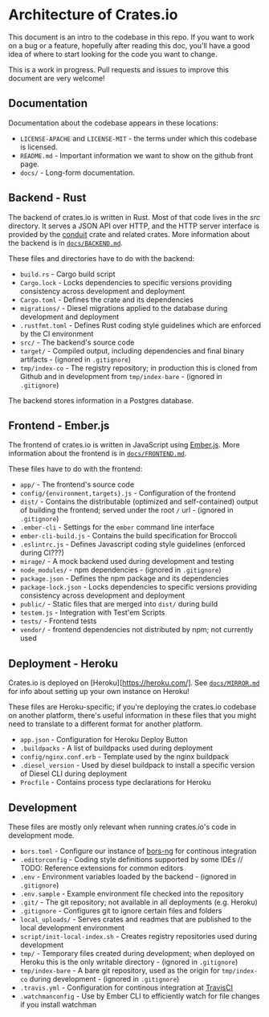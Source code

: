 # Architecture of Crates.io

This document is an intro to the codebase in this repo. If you want to work on a bug or a feature,
hopefully after reading this doc, you'll have a good idea of where to start looking for the code
you want to change.

This is a work in progress. Pull requests and issues to improve this document are very welcome!

## Documentation

Documentation about the codebase appears in these locations:

* `LICENSE-APACHE` and `LICENSE-MIT` - the terms under which this codebase is licensed.
* `README.md` - Important information we want to show on the github front page.
* `docs/` - Long-form documentation.

## Backend - Rust

The backend of crates.io is written in Rust. Most of that code lives in the *src* directory. It
serves a JSON API over HTTP, and the HTTP server interface is provided by the [conduit][] crate and
related crates. More information about the backend is in
[`docs/BACKEND.md`](https://github.com/rust-lang/crates.io/blob/master/docs/BACKEND.md).

[conduit]: https://crates.io/crates/conduit

These files and directories have to do with the backend:

* `build.rs` - Cargo build script
* `Cargo.lock` - Locks dependencies to specific versions providing consistency across development
  and deployment
* `Cargo.toml` - Defines the crate and its dependencies
* `migrations/` - Diesel migrations applied to the database during development and deployment
* `.rustfmt.toml` - Defines Rust coding style guidelines which are enforced by the CI environment
* `src/` - The backend's source code
* `target/` - Compiled output, including dependencies and final binary artifacts - (ignored in
  `.gitignore`)
* `tmp/index-co` - The registry repository; in production this is cloned from Github and in
  development from `tmp/index-bare` - (ignored in `.gitignore`)

The backend stores information in a Postgres database.

## Frontend - Ember.js

The frontend of crates.io is written in JavaScript using [Ember.js][]. More information about the
frontend is in [`docs/FRONTEND.md`](https://github.com/rust-lang/crates.io/blob/master/docs/FRONTEND.md).

[Ember.js]: https://emberjs.com/

These files have to do with the frontend:

* `app/` - The frontend's source code
* `config/{environment,targets}.js` - Configuration of the frontend
* `dist/` - Contains the distributable (optimized and self-contained) output of building the
  frontend; served under the root `/` url - (ignored in `.gitignore`)
* `.ember-cli` - Settings for the `ember` command line interface
* `ember-cli-build.js` - Contains the build specification for Broccoli
* `.eslintrc.js` - Defines Javascript coding style guidelines (enforced during CI???)
* `mirage/` - A mock backend used during development and testing
* `node_modules/` - npm dependencies - (ignored in `.gitignore`)
* `package.json` - Defines the npm package and its dependencies
* `package-lock.json` - Locks dependencies to specific versions providing consistency across
  development and deployment
* `public/` - Static files that are merged into `dist/` during build
* `testem.js` - Integration with Test'em Scripts
* `tests/` - Frontend tests
* `vendor/` - frontend dependencies not distributed by npm; not currently used

## Deployment - Heroku

Crates.io is deployed on [Heroku][https://heroku.com/]. See [`docs/MIRROR.md`][] for info about
setting up your own instance on Heroku!

[`docs/MIRROR.md`]: https://github.com/rust-lang/crates.io/blob/master/docs/MIRROR.md

These files are Heroku-specific; if you're deploying the crates.io codebase on another platform,
there's useful information in these files that you might need to translate to a different format
for another platform.

* `app.json` - Configuration for Heroku Deploy Button
* `.buildpacks` - A list of buildpacks used during deployment
* `config/nginx.conf.erb` - Template used by the nginx buildpack
* `.diesel_version` - Used by diesel buildpack to install a specific version of Diesel CLI during
  deployment
* `Procfile` - Contains process type declarations for Heroku

## Development

These files are mostly only relevant when running crates.io's code in development mode.

* `bors.toml` - Configure our instance of [bors-ng][] for continous integration
* `.editorconfig` - Coding style definitions supported by some IDEs // TODO: Reference extensions
  for common editors
* `.env` - Environment variables loaded by the backend - (ignored in `.gitignore`)
* `.env.sample` - Example environment file checked into the repository
* `.git/` - The git repository; not available in all deployments (e.g. Heroku)
* `.gitignore` - Configures git to ignore certain files and folders
* `local_uploads/` - Serves crates and readmes that are published to the
local development environment
* `script/init-local-index.sh` - Creates registry repositories used during development
* `tmp/` - Temporary files created during development; when deployed on Heroku this is the only
  writable directory - (ignored in `.gitignore`)
* `tmp/index-bare` - A bare git repository, used as the origin for `tmp/index-co` during
  development - (ignored in `.gitignore`)
* `.travis.yml` - Configuration for continous integration at [TravisCI][]
* `.watchmanconfig` - Use by Ember CLI to efficiently watch for file changes if you install watchman

[bors-ng]: https://github.com/bors-ng/bors-ng
[TravisCI]: https://travis-ci.org/rust-lang/crates.io
